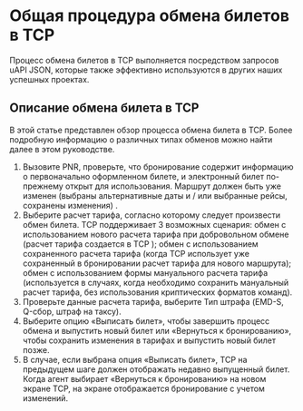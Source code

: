 # Общая процедура обмена билетов в ТСР

Процесс обмена билетов в TCP выполняется посредством запросов uAPI JSON, которые также эффективно используются в других наших успешных проектах.

## Описание обмена билета в TCP

В этой статье представлен обзор процесса обмена билета в TCP. Более подробную информацию о различных типах обменов можно найти далее в этом руководстве.



1. Вызовите PNR, проверьте, что бронирование содержит информацию о первоначально оформленном билете, и электронный билет по-прежнему открыт для использования.    Маршрут должен быть уже изменен \(выбраны альтернативные даты и / или выбранные рейсы, сохранены изменения\)   .
2. Выберите расчет тарифа, согласно которому следует произвести обмен билета. TCP    поддерживает 3 возможных сценария: обмен с использованием нового расчета тарифа при добровольном обмене \(расчет тарифа создается в TCP  \); обмен с использованием сохраненного расчета тарифа \(когда TCP использует уже сохраненный в бронировании расчет тарифа для нового маршрута\); обмен с использованием формы мануального расчета тарифа  \(используется в случаях, когда необходимо сохранить мануальный расчет тарифа,  без использования криптических форматов команд\).
3. Проверьте данные расчета тарифа, выберите Тип штрафа \(EMD-S, Q-сбор, штраф на таксу\).
4. Выберите опцию «Выписать билет», чтобы завершить процесс обмена и выпустить новый билет или «Вернуться к бронированию», чтобы сохранить изменения в тарифах и выпустить новый билет позже.
5. В случае, если выбрана опция «Выписать билет», TCP на предыдущем шаге должен отображать недавно выпущенный билет. Когда агент выбирает «Вернуться к бронированию» на новом экране TCP, на экране отображается бронирование с учетом изменений.



